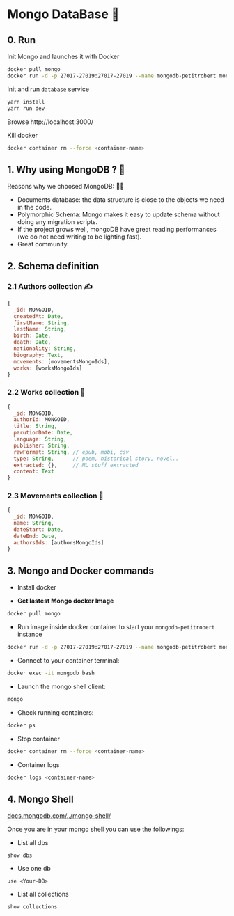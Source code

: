 # Mongo DataBase :leaves:

## 0. Run

Init Mongo and launches it with Docker
```sh
docker pull mongo
docker run -d -p 27017-27019:27017-27019 --name mongodb-petitrobert mongo
```

Init and run `database` service
```sh
yarn install
yarn run dev
```

Browse http://localhost:3000/


Kill docker
```sh
docker container rm --force <container-name>
```

## 1. Why using MongoDB ? :thinking: 

Reasons why we choosed MongoDB: :woman_teacher: 
* Documents database: the data structure is close to the objects we need in the code.
* Polymorphic Schema: Mongo makes it easy to update schema without doing any migration scripts.
* If the project grows well, mongoDB have great reading performances (we do not need writing to be lighting fast).
* Great community.

## 2. Schema definition

### 2.1 **Authors** collection :writing_hand: 


```js
{
  _id: MONGOID,
  createdAt: Date,
  firstName: String,
  lastName: String,
  birth: Date,
  death: Date,
  nationality: String,
  biography: Text,
  movements: [movementsMongoIds],
  works: [worksMongoIds]
}
```

### 2.2 **Works** collection :book:

```js
{
  _id: MONGOID,
  authorId: MONGOID,
  title: String,
  parutionDate: Date,
  language: String,
  publisher: String,
  rawFormat: String, // epub, mobi, csv 
  type: String,      // poem, historical story, novel..
  extracted: {},     // ML stuff extracted
  content: Text
}
```

### 2.3 **Movements** collection :star2:

```js
{
  _id: MONGOID,
  name: String,
  dateStart: Date,
  dateEnd: Date,
  authorsIds: [authorsMongoIds]
}
```

## 3. Mongo and Docker commands

* Install docker

* **Get lastest Mongo docker Image**
```sh
docker pull mongo
```

* Run image inside docker container to start your `mongodb-petitrobert` instance
```sh
docker run -d -p 27017-27019:27017-27019 --name mongodb-petitrobert mongo
```

* Connect to your container terminal:
```sh
docker exec -it mongodb bash
```

* Launch the mongo shell client:
```sh
mongo
```

* Check running containers:
```sh
docker ps
```

* Stop container
```sh
docker container rm --force <container-name>
```

* Container logs
```sh
docker logs <container-name>
```

## 4. Mongo Shell

[docs.mongodb.com/../mongo-shell/](https://docs.mongodb.com/manual/reference/mongo-shell/)

Once you are in your mongo shell you can use the followings:

* List all dbs
```
show dbs
```

* Use one db
```
use <Your-DB>
```

* List all collections
```
show collections
```